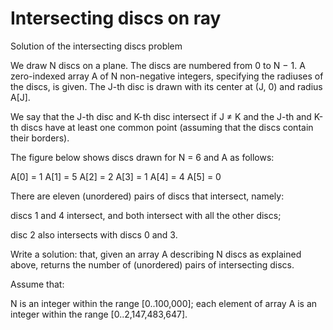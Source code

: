 # Intersecting discs on ray
Solution of the intersecting discs problem

We draw N discs on a plane. The discs are numbered from 0 to N − 1. A zero-indexed array A of N non-negative integers, specifying the radiuses of the discs, is given. The J-th disc is drawn with its center at (J, 0) and radius A[J].

We say that the J-th disc and K-th disc intersect if J ≠ K and the J-th and K-th discs have at least one common point (assuming that the discs contain their borders).

The figure below shows discs drawn for N = 6 and A as follows:

A[0] = 1 A[1] = 5 A[2] = 2 A[3] = 1 A[4] = 4 A[5] = 0

There are eleven (unordered) pairs of discs that intersect, namely:

discs 1 and 4 intersect, and both intersect with all the other discs;

disc 2 also intersects with discs 0 and 3.

Write a solution: that, given an array A describing N discs as explained above, returns the number of (unordered) pairs of intersecting discs.

Assume that:

N is an integer within the range [0..100,000];
each element of array A is an integer within the range [0..2,147,483,647].
